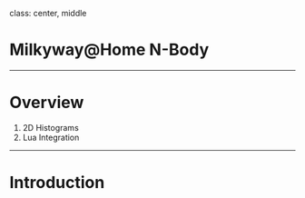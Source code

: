 
class: center, middle

# Milkyway@Home N-Body

---

# Overview

1. 2D Histograms
2. Lua Integration

---

# Introduction